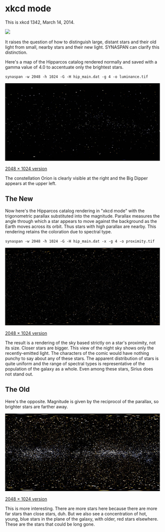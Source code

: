 # xkcd mode

This is xkcd 1342, March 14, 2014.

![](http://imgs.xkcd.com/comics/ancient_stars.png)

It raises the question of how to distinguish large, distant stars and their old light from small, nearby stars and their new light. SYNASPAN can clarify this distinction.

Here's a map of the Hipparcos catalog rendered normally and saved with a gamma value of 4.0 to accentuate only the brightest stars.

	synaspan -w 2048 -h 1024 -G -H hip_main.dat -g 4 -o luminance.tif

![](luminance-small.jpg)

[2048 &times; 1024 version](luminance.jpg)

The constellation Orion is clearly visible at the right and the Big Dipper appears at the upper left.

## The New

Now here's the Hipparcos catalog rendering in "xkcd mode" with the trigonometric parallax substituted into the magnitude. Parallax measures the angle through which a star appears to move against the background as the Earth moves across its orbit. Thus stars with high parallax are nearby. This rendering retains the coloration due to spectral type.

	synaspan -w 2048 -h 1024 -G -H hip_main.dat -x -g 4 -o proximity.tif

![](proximity-small.jpg)

[2048 &times; 1024 version](proximity.jpg)

The result is a rendering of the sky based strictly on a star's proximity, not its size. Closer stars are bigger. This view of the night sky shows only the recently-emitted light. The characters of the comic would have nothing punchy to say about any of these stars. The apparent distribution of stars is quite uniform and the range of spectral types is representative of the population of the galaxy as a whole. Even among these stars, Sirius does not stand out.

## The Old

Here's the opposite. Magnitude is given by the reciprocol of the parallax, so brighter stars are farther away.

![](distance-small.jpg)

[2048 &times; 1024 version](distance.jpg)

This is more interesting. There are more stars here because there are more far stars than close stars, duh. But we also see a concentration of hot, young, blue stars in the plane of the galaxy, with older, red stars elsewhere. These are the stars that could be long gone.

